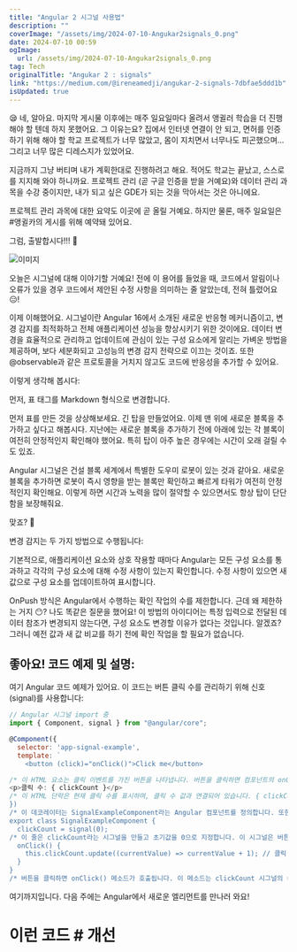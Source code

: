 ```yaml
---
title: "Angular 2 시그널 사용법"
description: ""
coverImage: "/assets/img/2024-07-10-Angukar2signals_0.png"
date: 2024-07-10 00:59
ogImage:
  url: /assets/img/2024-07-10-Angukar2signals_0.png
tag: Tech
originalTitle: "Angukar 2 : signals"
link: "https://medium.com/@ireneamedji/angukar-2-signals-7dbfae5ddd1b"
isUpdated: true
---
```


😪 네, 알아요. 마지막 게시물 이후에는 매주 일요일마다 올려서 앵귈러 학습을 더 진행해야 할 텐데 하지 못했어요. 그 이유는요? 집에서 인터넷 연결이 안 되고, 면허를 인증하기 위해 해야 할 학교 프로젝트가 너무 많았고, 몸이 지치면서 너무나도 피곤했으며... 그리고 너무 많은 디레스지가 있었어요.

지금까지 그냥 버티며 내가 계획한대로 진행하려고 해요. 적어도 학교는 끝났고, 스스로를 지지해 와야 하니까요. 프로젝트 관리 (곧 구글 인증을 받을 거예요)와 데이터 관리 과목을 수강 중이지만, 내가 되고 싶은 GDE가 되는 것을 막아서는 것은 아니에요.

프로젝트 관리 과목에 대한 요약도 이곳에 곧 올릴 거예요.
하지만 물론, 매주 일요일은 #앵귈카의 게시를 위해 예약돼 있어요.

그럼, 출발합시다!!! 🚀

<!-- cozy-coder - 수평 -->

<ins class="adsbygoogle"
     style="display:block"
     data-ad-client="ca-pub-4877378276818686"
     data-ad-slot="1107185301"
     data-ad-format="auto"
     data-full-width-responsive="true"></ins>

<script>
     (adsbygoogle = window.adsbygoogle || []).push({});
</script>

![이미지](/assets/img/2024-07-10-Angukar2signals_0.png)

오늘은 시그널에 대해 이야기할 거예요! 전에 이 용어를 들었을 때, 코드에서 알림이나 오류가 있을 경우 코드에서 제안된 수정 사항을 의미하는 줄 알았는데, 전혀 틀렸어요 😑!

이제 이해했어요. 시그널이란 Angular 16에서 소개된 새로운 반응형 메커니즘이고, 변경 감지를 최적화하고 전체 애플리케이션 성능을 향상시키기 위한 것이에요. 데이터 변경을 효율적으로 관리하고 업데이트에 관심이 있는 구성 요소에게 알리는 가벼운 방법을 제공하며, 보다 세분화되고 고성능의 변경 감지 전략으로 이끄는 것이죠. 또한 @observable과 같은 프로토콜을 거치지 않고도 코드에 반응성을 추가할 수 있어요.

이렇게 생각해 봅시다:

<!-- cozy-coder - 수평 -->

<ins class="adsbygoogle"
     style="display:block"
     data-ad-client="ca-pub-4877378276818686"
     data-ad-slot="1107185301"
     data-ad-format="auto"
     data-full-width-responsive="true"></ins>

<script>
     (adsbygoogle = window.adsbygoogle || []).push({});
</script>

먼저, 표 태그를 Markdown 형식으로 변경합니다.

먼저 표를 만든 것을 상상해보세요. 긴 탑을 만들었어요. 이제 맨 위에 새로운 블록을 추가하고 싶다고 해봅시다. 지난에는 새로운 블록을 추가하기 전에 아래에 있는 각 블록이 여전히 안정적인지 확인해야 했어요. 특히 탑이 아주 높은 경우에는 시간이 오래 걸릴 수도 있죠.

Angular 시그널은 건설 블록 세계에서 특별한 도우미 로봇이 있는 것과 같아요. 새로운 블록을 추가하면 로봇이 즉시 영향을 받는 블록만 확인하고 빠르게 타워가 여전히 안정적인지 확인해요. 이렇게 하면 시간과 노력을 많이 절약할 수 있으면서도 항상 탑이 단단함을 보장해줘요.

맞죠? 🤗

변경 감지는 두 가지 방법으로 수행됩니다:

<!-- cozy-coder - 수평 -->

<ins class="adsbygoogle"
     style="display:block"
     data-ad-client="ca-pub-4877378276818686"
     data-ad-slot="1107185301"
     data-ad-format="auto"
     data-full-width-responsive="true"></ins>

<script>
     (adsbygoogle = window.adsbygoogle || []).push({});
</script>

기본적으로, 애플리케이션 요소와 상호 작용할 때마다 Angular는 모든 구성 요소를 통과하고 각각의 구성 요소에 대해 수정 사항이 있는지 확인합니다. 수정 사항이 있으면 새 값으로 구성 요소를 업데이트하여 표시합니다.

OnPush 방식은 Angular에서 수행하는 확인 작업의 수를 제한합니다. 근데 왜 제한하는 거지 😶? 나도 똑같은 질문을 했어요! 이 방법의 아이디어는 특정 입력으로 전달된 데이터 참조가 변경되지 않는다면, 구성 요소도 변경할 이유가 없다는 것입니다. 알겠죠? 그러니 예전 값과 새 값 비교를 하기 전에 확인 작업을 할 필요가 없습니다.

## 좋아요! 코드 예제 및 설명:

여기 Angular 코드 예제가 있어요. 이 코드는 버튼 클릭 수를 관리하기 위해 신호(signal)를 사용합니다:

<!-- cozy-coder - 수평 -->

<ins class="adsbygoogle"
     style="display:block"
     data-ad-client="ca-pub-4877378276818686"
     data-ad-slot="1107185301"
     data-ad-format="auto"
     data-full-width-responsive="true"></ins>

<script>
     (adsbygoogle = window.adsbygoogle || []).push({});
</script>

```js
// Angular 시그널 import 중
import { Component, signal } from "@angular/core";
```

```js
@Component({
  selector: 'app-signal-example',
  template: `
    <button (click)="onClick()">Click me</button>
```

```js
/* 이 HTML 요소는 클릭 이벤트를 가진 버튼을 나타냅니다. 버튼을 클릭하면 컴포넌트의 onClick() 메소드가 호출됩니다. */
<p>클릭 수: { clickCount }</p>
/* 이 HTML 단락은 현재 클릭 수를 표시하며, 클릭 수 값과 연결되어 있습니다. { clickCount } 구문은 시그널 값을 템플릿에 삽입하는 Angular 디렉티브입니다. */  `,
})
/* 이 데코레이터는 SignalExampleComponent라는 Angular 컴포넌트를 정의합니다. 또한 컴포넌트의 CSS 선택자 (app-signal-example)와 컴포넌트의 HTML 템플릿을 지정합니다. */
export class SignalExampleComponent {
  clickCount = signal(0);
/* 이 줄은 clickCount라는 시그널을 만들고 초기값을 0으로 지정합니다. 이 시그널은 버튼 클릭 수를 저장하고 추적하는 데 사용됩니다. */
  onClick() {
    this.clickCount.update((currentValue) => currentValue + 1); // 클릭 수 증가
  }
}
/* 버튼을 클릭하면 onClick() 메소드가 호출됩니다. 이 메소드는 clickCount 시그널의 update() 함수를 사용하여 현재값을 1 증가시킵니다. update() 함수는 인수로 콜백 함수를 취하며, 이 함수는 시그널의 현재값을 받습니다. 콜백 함수는 이 경우에는 현재값에 1을 더한 새로운 값을 반환합니다. */
```

여기까지입니다. 다음 주에는 Angular에서 새로운 엘리먼트를 만나러 와요!

<!-- cozy-coder - 수평 -->

<ins class="adsbygoogle"
     style="display:block"
     data-ad-client="ca-pub-4877378276818686"
     data-ad-slot="1107185301"
     data-ad-format="auto"
     data-full-width-responsive="true"></ins>

<script>
     (adsbygoogle = window.adsbygoogle || []).push({});
</script>

# 이런 코드 # 개선
